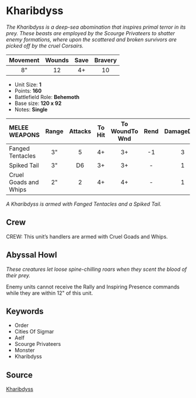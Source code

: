 # Kharibdyss

_The Kharibdyss is a deep-sea abomination that inspires primal terror in its prey. These beasts are employed by the Scourge Privateers to shatter enemy formations, where upon the scattered and broken survivors are picked off by the cruel Corsairs._


| Movement | Wounds | Save | Bravery |
|:--------:|:------:|:----:|:-------:|
| 8" | 12 | 4+ | 10 |

* Unit Size: **1**
* Points: **160**
* Battlefield Role: **Behemoth**
* Base size: **120 x 92**
* Notes: **Single**

| MELEE WEAPONS | Range | Attacks | To Hit | To WoundTo Wnd | Rend | DamageDmg |
|:---|:--:|:--:|:--:|:--:|:--:|:--:|
| Fanged Tentacles | 3" | 5 | 4+ | 3+ | -1 | 3 |
| Spiked Tail | 3" | D6 | 3+ | 3+ | - | 1 |
| Cruel Goads and Whips | 2" | 2 | 4+ | 4+ | - | 1 |


_A Kharibdyss is armed with Fanged Tentacles and a Spiked Tail._

## Crew

CREW: This unit’s handlers are armed with Cruel Goads and Whips.

## Abyssal Howl

_These creatures let loose spine-chilling roars when they scent the blood of their prey._

Enemy units cannot receive the Rally and Inspiring Presence commands while they are within 12" of this unit.

## Keywords

* Order
* Cities Of Sigmar
* Aelf
* Scourge Privateers
* Monster
* Kharibdyss


## Source

[Kharibdyss](https://wahapedia.ru/aos3/factions/cities-of-sigmar/Kharibdyss)
